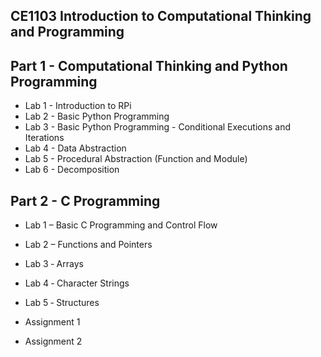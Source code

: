## CE1103 Introduction to Computational Thinking and Programming

## Part 1 - Computational Thinking and Python Programming

* Lab 1 - Introduction to RPi
* Lab 2 - Basic Python Programming
* Lab 3 - Basic Python Programming - Conditional Executions and Iterations
* Lab 4 - Data Abstraction
* Lab 5 - Procedural Abstraction (Function and Module)
* Lab 6 - Decomposition

## Part 2 - C Programming

* Lab 1 – Basic C Programming and Control Flow
* Lab 2 – Functions and Pointers
* Lab 3 ‐ Arrays
* Lab 4 ‐ Character Strings
* Lab 5 ‐ Structures

* Assignment 1
* Assignment 2
